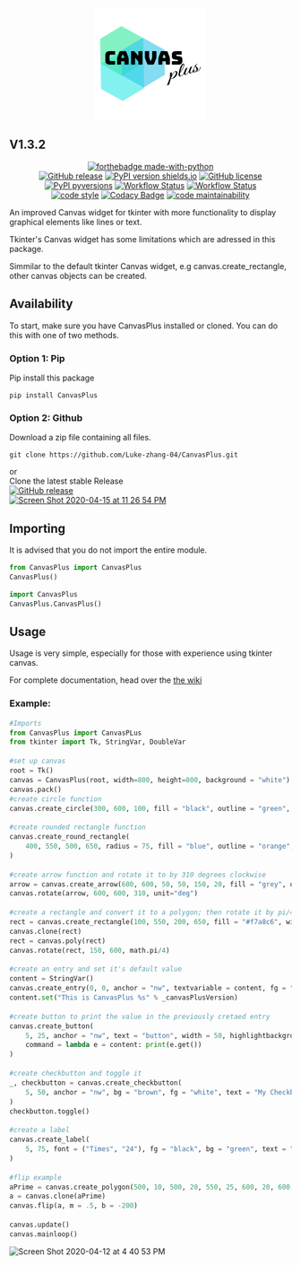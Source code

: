 <div align="center"><img src="assets/logo.png" /></div>

## V1.3.2 ##
<p align="center">
    <a href="https://www.python.org/"><img alt="forthebadge made-with-python" src="http://ForTheBadge.com/images/badges/made-with-python.svg"/></a><br/>
    <a href="https://GitHub.com/Luke-zhang-04/CanvasPlus/releases"><img alt="GitHub release" src="https://img.shields.io/github/release/Luke-zhang-04/CanvasPlus?logo=GitHub"/></a>
    <a href="https://pypi.python.org/pypi/canvasplus"><img alt="PyPI version shields.io" src="https://img.shields.io/pypi/v/canvasplus.svg?logo=pypi&logoColor=white"/></a>
    <a href="https://github.com/Luke-zhang-04/CanvasPlus/blob/master/LICENSE"><img alt="GitHub license" src="https://img.shields.io/github/license/Luke-zhang-04/CanvasPlus"/></a>
    <a href="https://pypi.python.org/pypi/CanvasPlus/"><img alt="PyPI pyversions" src="https://img.shields.io/pypi/pyversions/CanvasPlus.svg?logo=pypi&logoColor=white"/></a>
    <a href="https://github.com/Luke-zhang-04/CanvasPlus/actions?query=workflow%3APython-package"><img alt="Workflow Status" src="https://github.com/luke-zhang-04/CanvasPLus/workflows/Python-package/badge.svg"/></a>
    <a href="https://github.com/Luke-zhang-04/CanvasPlus/actions?query=workflow%3APython-package"><img alt="Workflow Status" src="https://img.shields.io/github/workflow/status/luke-zhang-04/CanvasPlus/Python-package?logo=python&logoColor=blue"/></a><br/>
    <a href="https://github.com/psf/black"><img alt="code style" src="https://img.shields.io/badge/code%20style-black-000000.svg?logo=python&logoColor=blue"/></a>
    <a href="https://app.codacy.com/manual/luke.zhang2004/CanvasPlus?utm_source=github.com&utm_medium=referral&utm_content=Luke-zhang-04/CanvasPlus&utm_campaign=Badge_Grade_Dashboard"><img alt="Codacy Badge" src="https://api.codacy.com/project/badge/Grade/37320c28d7e348a3b378756a6da80e62"/></a>
    <a href="https://codeclimate.com/github/Luke-zhang-04/CanvasPlus"><img alt="code maintainability" src="https://img.shields.io/codeclimate/maintainability-percentage/Luke-zhang-04/CanvasPlus?logo=code-climate"/></a>
</p>

An improved Canvas widget for tkinter with more functionality to display graphical elements like lines or text. 

Tkinter's Canvas widget has some limitations which are adressed in this package.

Simmilar to the default tkinter Canvas widget, e.g canvas.create_rectangle, other canvas objects can be created.

## Availability ##
To start, make sure you have CanvasPlus installed or cloned. You can do this with one of two methods.
### Option 1: Pip ###
Pip install this package
```
pip install CanvasPlus
```
### Option 2: Github ###
Download a zip file containing all files.
```
git clone https://github.com/Luke-zhang-04/CanvasPlus.git
```
or<br/>
Clone the latest stable Release<br/>
[![GitHub release](https://img.shields.io/github/release/Luke-zhang-04/CanvasPlus)](https://GitHub.com/Luke-zhang-04/CanvasPlus/releases/)<br/>
[![Screen Shot 2020-04-15 at 11 26 54 PM](https://user-images.githubusercontent.com/55749227/79411325-991b7680-7f70-11ea-9415-84e978fb76ca.png)](https://github.com/Luke-zhang-04/CanvasPlus/releases)
## Importing ##
It is advised that you do not import the entire module.
```python
from CanvasPlus import CanvasPlus
CanvasPlus()
```
```python
import CanvasPlus
CanvasPlus.CanvasPlus()
```

## Usage ##
Usage is very simple, especially for those with experience using tkinter canvas.

For complete documentation, head over the [the wiki](https://github.com/Luke-zhang-04/CanvasPlus/wiki)

### Example: ###
```python
#Imports
from CanvasPlus import CanvasPLus
from tkinter import Tk, StringVar, DoubleVar

#set up canvas
root = Tk()
canvas = CanvasPlus(root, width=800, height=800, background = "white")
canvas.pack()
#create circle function
canvas.create_circle(300, 600, 100, fill = "black", outline = "green", width = 3)

#create rounded rectangle function
canvas.create_round_rectangle(
    400, 550, 500, 650, radius = 75, fill = "blue", outline = "orange", width = 5
)   

#create arrow function and rotate it to by 310 degrees clockwise
arrow = canvas.create_arrow(600, 600, 50, 50, 150, 20, fill = "grey", outline = "black")
canvas.rotate(arrow, 600, 600, 310, unit="deg")

#create a rectangle and convert it to a polygon; then rotate it by pi/4 radians (45 degrees)
rect = canvas.create_rectangle(100, 550, 200, 650, fill = "#f7a8c6", width = 0)
canvas.clone(rect)
rect = canvas.poly(rect)
canvas.rotate(rect, 150, 600, math.pi/4)

#create an entry and set it's default value
content = StringVar()
canvas.create_entry(0, 0, anchor = "nw", textvariable = content, fg = "blue", bg = "gold")
content.set("This is CanvasPlus %s" % _canvasPlusVersion)

#create button to print the value in the previously cretaed entry
canvas.create_button(
    5, 25, anchor = "nw", text = "button", width = 50, highlightbackground = "red",
    command = lambda e = content: print(e.get())
)

#create checkbutton and toggle it
_, checkbutton = canvas.create_checkbutton(
    5, 50, anchor = "nw", bg = "brown", fg = "white", text = "My Checkbutton"
)
checkbutton.toggle()

#create a label
canvas.create_label(
    5, 75, font = ("Times", "24"), fg = "black", bg = "green", text = "By Luke-zhang-04", anchor = "nw"
)

#flip example
aPrime = canvas.create_polygon(500, 10, 500, 20, 550, 25, 600, 20, 600, 10, fill = "yellow", outline = "black")
a = canvas.clone(aPrime)
canvas.flip(a, m = .5, b = -200)

canvas.update()
canvas.mainloop()
```

![Screen Shot 2020-04-12 at 4 40 53 PM](https://user-images.githubusercontent.com/55749227/79079310-60fc0580-7cdc-11ea-9452-ab0d625fb549.png)